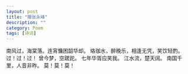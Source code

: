 ```yaml
---
layout: post
title: "赠张永峰"
description: ""
category: Poem
tags: [诗词]
---
```


南风过，海棠落。连宵慵困韶华却。
珞珈水，醉晚乐，相逢无凭，笑饮轻酌。
过！过！过！
曾今梦，空蹉跎。
七年华胥应笑我。
江水流，楚天阔。
南国千里，人音非昨。
莫！莫！莫！
